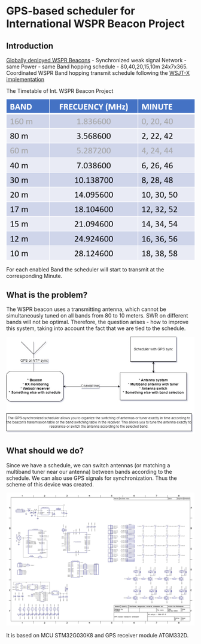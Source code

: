 # GPS-based scheduler for International WSPR Beacon Project

## Introduction

[Globally deployed WSPR Beacons](https://github.com/HB9VQQ/WSPRBeacon) - Synchronized weak signal Network - same Power - same Band hopping schedule - 80,40,20,15,10m 24x7x365. Coordinated WSPR Band hopping transmit schedule following the [WSJT-X implementation](https://www.physics.princeton.edu/pulsar/K1JT/wsjtx-doc/wsjtx-main-2.3.0.html#_band_hopping)

The Timetable of Int. WSPR Beacon Project

![timetable](docs/schedule_wspr.png)

For each enabled Band the scheduler will start to transmit at the corresponding Minute.

## What is the problem?

The WSPR beacon uses a transmitting antenna, which cannot be simultaneously tuned on all bands from 80 to 10 meters. SWR on different bands will not be optimal. Therefore, the question arises - how to improve this system, taking into account the fact that we are tied to the schedule.

![diagramm](docs/Sсheduler.jpg)

## What should we do?

Since we have a schedule, we can switch antennas (or matching a multiband tuner near our antenna) between bands according to the schedule. We can also use GPS signals for synchronization. Thus the scheme of this device was created.

<img src="DipTrace/cron_schema.jpg" alt="schema" style="zoom:50%;" />

It is based on MCU STM32G030K8 and GPS receiver module ATGM332D.